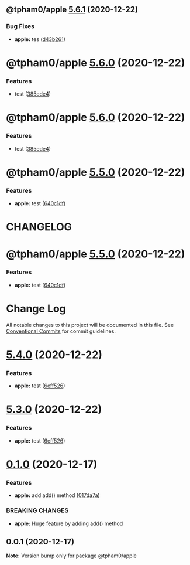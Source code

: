 ## @tpham0/apple [5.6.1](https://github.com/zlatanpham/monorepo-semantic-release-demo/compare/@tpham0/apple@5.6.0...@tpham0/apple@5.6.1) (2020-12-22)


### Bug Fixes

* **apple:** tes ([d43b261](https://github.com/zlatanpham/monorepo-semantic-release-demo/commit/d43b261567c2a2dc7fbd40310cca3c8bed9c627f))

# @tpham0/apple [5.6.0](https://github.com/zlatanpham/monorepo-semantic-release-demo/compare/@tpham0/apple@5.5.0...@tpham0/apple@5.6.0) (2020-12-22)


### Features

* test ([385ede4](https://github.com/zlatanpham/monorepo-semantic-release-demo/commit/385ede44809e07bd2251be6025cf43dd5247eb2e))

# @tpham0/apple [5.6.0](https://github.com/zlatanpham/monorepo-semantic-release-demo/compare/@tpham0/apple@5.5.0...@tpham0/apple@5.6.0) (2020-12-22)


### Features

* test ([385ede4](https://github.com/zlatanpham/monorepo-semantic-release-demo/commit/385ede44809e07bd2251be6025cf43dd5247eb2e))

# @tpham0/apple [5.5.0](https://github.com/zlatanpham/monorepo-semantic-release-demo/compare/@tpham0/apple@5.4.0...@tpham0/apple@5.5.0) (2020-12-22)


### Features

* **apple:** test ([640c1df](https://github.com/zlatanpham/monorepo-semantic-release-demo/commit/640c1df76a889e99597209296b18b034b7cf3bfc))

# CHANGELOG

# @tpham0/apple [5.5.0](https://github.com/zlatanpham/monorepo-semantic-release-demo/compare/@tpham0/apple@5.4.0...@tpham0/apple@5.5.0) (2020-12-22)


### Features

* **apple:** test ([640c1df](https://github.com/zlatanpham/monorepo-semantic-release-demo/commit/640c1df76a889e99597209296b18b034b7cf3bfc))

# Change Log

All notable changes to this project will be documented in this file.
See [Conventional Commits](https://conventionalcommits.org) for commit guidelines.

# [5.4.0](https://github.com/zlatanpham/monorepo-semantic-release-demo/compare/@tpham0/apple@5.1.0...@tpham0/apple@5.4.0) (2020-12-22)

### Features

- **apple:** test ([6eff526](https://github.com/zlatanpham/monorepo-semantic-release-demo/commit/6eff5260f38767e1b96c56248f06474bfe210807))

# [5.3.0](https://github.com/zlatanpham/monorepo-semantic-release-demo/compare/@tpham0/apple@5.1.0...@tpham0/apple@5.3.0) (2020-12-22)

### Features

- **apple:** test ([6eff526](https://github.com/zlatanpham/monorepo-semantic-release-demo/commit/6eff5260f38767e1b96c56248f06474bfe210807))

# [0.1.0](https://github.com/zlatanpham/monorepo-semantic-release-demo/compare/@tpham0/apple@0.0.1...@tpham0/apple@0.1.0) (2020-12-17)

### Features

- **apple:** add add() method ([017da7a](https://github.com/zlatanpham/monorepo-semantic-release-demo/commit/017da7a5cc92ab2bc11164f4f456eaa7d064417d))

### BREAKING CHANGES

- **apple:** Huge feature by adding add() method

## 0.0.1 (2020-12-17)

**Note:** Version bump only for package @tpham0/apple
